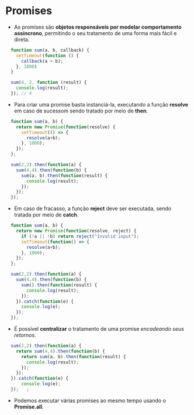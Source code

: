# Promises

- As promises são **objetos responsáveis por modelar comportamento assíncrono**, permitindo o seu tratamento de uma forma mais fácil e direta. 

```js
  function sum(a, b, callback) {
    setTimeout(function () {
      callback(a + b);
    }, 1000)
  }

  sum(4, 2, function (result) {
    console.log(result);
  }); // 4
```

- Para criar uma promise basta instanciá-la, executando a função **resolve** em caso de sucessom sendo tratado por meio de **then**.

```js
  function sum(a, b) {
    return new Promise(function(resolve) {
      setTimeout(() => {
        resolve(a+b);
      }, 1000);
    });
  };

  sum(2,2).then(function(a) {
    sum(4,4).then(function(b) {
      sum(a, b).then(function(result) {
        console.log(result);
      });
    });
  });
```

- Em caso de fracasso, a função **reject** deve ser executada, sendo tratada por meio de **catch**.

```js
  function sum(a, b) {
    return new Promise(function(resolve, reject) {
      if (!a || !b) return reject("Invalid input");
      setTimeout(function() => {
        resolve(a+b);
      }, 1000);
    });
  };

  sum(2,2).then(function(a) {
    sum(4,4).then(function(b) {
      sum().then(function(result) {
        console.log(result);
      });
    }).catch(function(e) {
      console.log(e);
    });           
  });
```

- É possível **centralizar** o tratamento de uma promise *encadeando seus retornos*.

```js
  sum(2,2).then(function(a) {
    return sum(4,4).then(function(b) {
      return sum(a, b).then(function(result) {
        console.log(result);
      });
    });        
  }).catch(function(e) {
      console.log(e);
  });   ;
```

- Podemos executar várias promises ao mesmo tempo usando o **Promise.all**.